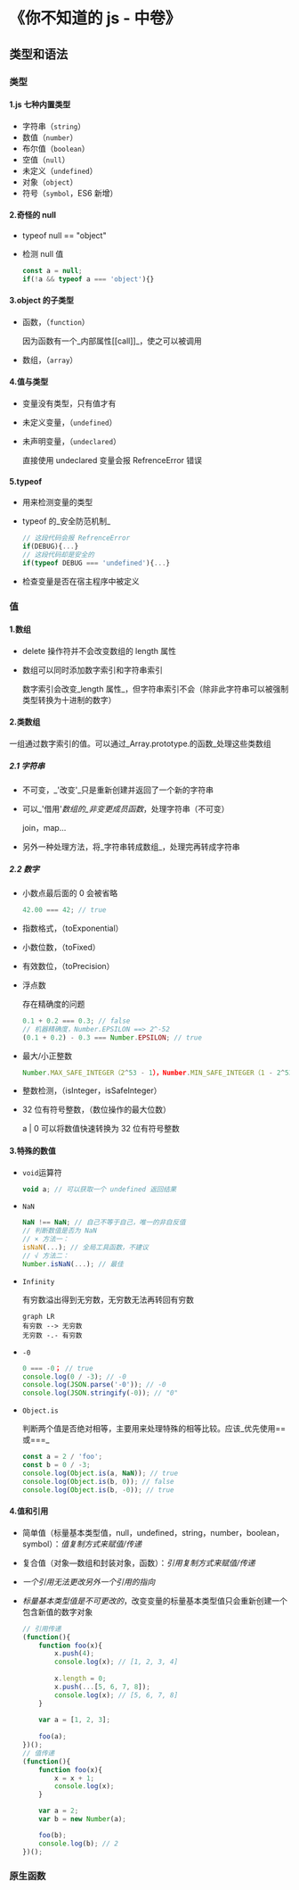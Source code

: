 # 《你不知道的 js - 中卷》

[^作者]: AngelPP
[^日期]: 2020-07-25 11:22:00
[^备注]: 仅整理学习笔记用



## 类型和语法

### 类型

#### 1.js 七种内置类型

- 字符串（`string`）
- 数值（`number`）
- 布尔值（`boolean`）
- 空值（`null`）
- 未定义（`undefined`）
- 对象（`object`）
- 符号（`symbol`，ES6 新增）

#### 2.奇怪的 null

- typeof null == "object"

- 检测 null 值

  ```js
  const a = null;
  if(!a && typeof a === 'object'){}
  ```

#### 3.object 的子类型

- 函数，（`function`）

  因为函数有一个_内部属性[[call]]_，使之可以被调用

- 数组，（`array`）

#### 4.值与类型

- 变量没有类型，只有值才有

- 未定义变量，（`undefined`）

- 未声明变量，（`undeclared`）

  直接使用 undeclared 变量会报 RefrenceError 错误

#### 5.typeof

- 用来检测变量的类型

- typeof 的_安全防范机制_

  ```js
  // 这段代码会报 RefrenceError
  if(DEBUG){...}
  // 这段代码却是安全的
  if(typeof DEBUG === 'undefined'){...}
  ```

- 检查变量是否在宿主程序中被定义

### 值

#### 1.数组

- delete 操作符并不会改变数组的 length 属性

- 数组可以同时添加数字索引和字符串索引

  数字索引会改变_length 属性_，但字符串索引不会（除非此字符串可以被强制类型转换为十进制的数字）

#### 2.类数组

一组通过数字索引的值。可以通过_Array.prototype.的函数_处理这些类数组

##### 2.1 字符串

- 不可变，_'改变'_只是重新创建并返回了一个新的字符串

- 可以_'借用'_数组的_非变更成员函数_，处理字符串（不可变）

  join，map...

- 另外一种处理方法，将_字符串转成数组_，处理完再转成字符串

##### 2.2 数字

- 小数点最后面的 0 会被省略

  ```js
  42.00 === 42; // true
  ```

- 指数格式，（toExponential）

- 小数位数，（toFixed）

- 有效数位，（toPrecision）

- 浮点数

  存在精确度的问题

  ```js
  0.1 + 0.2 === 0.3; // false
  // 机器精确度，Number.EPSILON ==> 2^-52
  (0.1 + 0.2) - 0.3 === Number.EPSILON; // true
  ```

- 最大/小正整数

  ```js
  Number.MAX_SAFE_INTEGER（2^53 - 1），Number.MIN_SAFE_INTEGER（1 - 2^53）
  ```

- 整数检测，（isInteger，isSafeInteger）

- 32 位有符号整数，（数位操作的最大位数）

  a | 0 可以将数值快速转换为 32 位有符号整数

#### 3.特殊的数值

- `void`运算符

  ```js
  void a; // 可以获取一个 undefined 返回结果
  ```

- `NaN`

  ```js
  NaN !== NaN; // 自己不等于自己，唯一的非自反值
  // 判断数值是否为 NaN
  // × 方法一：
  isNaN(...); // 全局工具函数，不建议
  // √ 方法二：
  Number.isNaN(...); // 最佳
  ```

- `Infinity`

  有穷数溢出得到无穷数，无穷数无法再转回有穷数

  ```mermaid
  graph LR
  有穷数 --> 无穷数
  无穷数 -.- 有穷数
  ```

- `-0`

  ```js
  0 === -0； // true
  console.log(0 / -3); // -0
  console.log(JSON.parse('-0')); // -0
  console.log(JSON.stringify(-0)); // "0"
  ```

- `Object.is`

  判断两个值是否绝对相等，主要用来处理特殊的相等比较。应该_优先使用==或===_

  ```js
  const a = 2 / 'foo';
  const b = 0 / -3;
  console.log(Object.is(a, NaN)); // true
  console.log(Object.is(b, 0)); // false
  console.log(Object.is(b, -0)); // true
  ```

#### 4.值和引用

- 简单值（标量基本类型值，null，undefined，string，number，boolean，symbol）：_值复制方式来赋值/传递_

- 复合值（对象—数组和封装对象，函数）：_引用复制方式来赋值/传递_

- _一个引用无法更改另外一个引用的指向_

- _标量基本类型值是不可更改的_，改变变量的标量基本类型值只会重新创建一个包含新值的数字对象

  ```js
  // 引用传递
  (function(){
      function foo(x){
          x.push(4);
          console.log(x); // [1, 2, 3, 4]
      
          x.length = 0;
          x.push(...[5, 6, 7, 8]);
          console.log(x); // [5, 6, 7, 8]
      }
      
      var a = [1, 2, 3];
      
      foo(a);
  })();
  // 值传递
  (function(){
      function foo(x){
          x = x + 1;
          console.log(x);
      }
  
      var a = 2;
      var b = new Number(a);
  
      foo(b);
      console.log(b); // 2
  })();
  ```

### 原生函数

